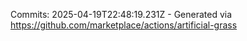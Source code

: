 Commits: 2025-04-19T22:48:19.231Z - Generated via https://github.com/marketplace/actions/artificial-grass
<br>
